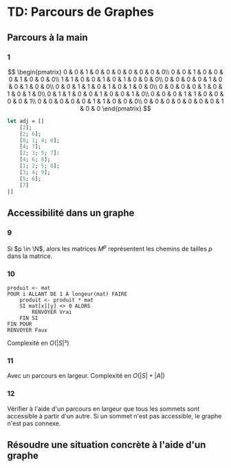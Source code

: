 # TD: Parcours de Graphes

## Parcours à la main

### 1

$$
\begin{pmatrix}
    0 & 0 & 1 & 0 & 0 & 0 & 0 & 0 & 0 & 0\\
    0 & 0 & 1 & 0 & 0 & 0 & 1 & 0 & 0 & 0\\
    1 & 1 & 0 & 0 & 1 & 0 & 1 & 0 & 0 & 0\\
    0 & 0 & 0 & 0 & 1 & 0 & 0 & 1 & 0 & 0\\
    0 & 0 & 1 & 1 & 0 & 1 & 0 & 1 & 0 & 0\\
    0 & 0 & 0 & 0 & 1 & 0 & 1 & 0 & 1 & 0\\
    0 & 1 & 1 & 0 & 0 & 1 & 0 & 0 & 1 & 0\\  
    0 & 0 & 0 & 1 & 1 & 0 & 0 & 0 & 0 & 1\\
    0 & 0 & 0 & 0 & 0 & 1 & 1 & 0 & 0 & 0\\
    0 & 0 & 0 & 0 & 0 & 0 & 0 & 1 & 0 & 0
\end{pmatrix}
$$

```OCaml
let adj = [|
    [2];
    [2; 6];
    [0; 1; 4; 6];
    [4; 7];
    [2; 3; 5; 7]:
    [4; 6; 8];
    [1; 2; 5; 8];
    [3; 4; 9];
    [5; 6];
    [7]
|]
```

## Accessibilité dans un graphe

### 9

Si $p \in \N$, alors les matrices $M^p$ représentent les chemins de tailles $p$ dans la matrice.

### 10

```algo
produit <- mat
POUR i ALLANT DE 1 À longeur(mat) FAIRE
    produit <- produit * mat
    SI mat[x][y] <> 0 ALORS
        RENVOYER Vrai
    FIN SI
FIN POUR
RENVOYER Faux
```

Complexité en $O(|S|³)$

### 11

Avec un parcours en largeur. Complexité en $O(|S| + |A|)$

### 12

Vérifier à l'aide d'un parcours en largeur que tous les sommets sont accessible à partir d'un autre. Si un sommet n'est pas accessible, le graphe n'est pas connexe.

## Résoudre une situation concrète à l'aide d'un graphe
